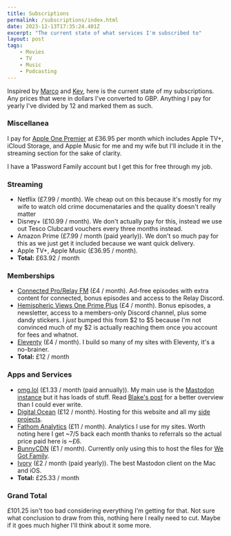 ```yaml
---
title: Subscriptions
permalink: /subscriptions/index.html
date: 2023-12-13T17:35:24.401Z
excerpt: "The current state of what services I'm subscribed to"
layout: post
tags:
    - Movies
    - TV
    - Music
    - Podcasting
---
```


Inspired by [Marco](https://mb.esamecar.net/2023/12/13/state-of-app.html) and [Kev](https://kevquirk.com/on-subscriptions), here is the current state of my subscriptions. Any prices that were in dollars I've converted to GBP. Anything I pay for yearly I've divided by 12 and marked them as such.

### Miscellanea

I pay for [Apple One Premier](https://www.apple.com/uk/apple-one/) at £36.95 per month which includes Apple TV+, iCloud Storage, and Apple Music for me and my wife but I'll include it in the streaming section for the sake of clarity.

I have a 1Password Family account but I get this for free through my job.

### Streaming

- Netflix (£7.99 / month). We cheap out on this because it's mostly for my wife to watch old crime documenataries and the quality doesn't really matter
- Disney+ (£10.99 / month). We don't actually pay for this, instead we use out Tesco Clubcard vouchers every three months instead.
- Amazon Prime (£7.99 / month (paid yearly)). We don't so much pay for this as we just get it included because we want quick delivery. 
- Apple TV+, Apple Music (£36.95 / month).
- **Total:** £63.92 / month

### Memberships

- [Connected Pro/Relay FM](getconnectedpro.co) (£4 / month). Ad-free episodes with extra content for connected, bonus episodes and access to the Relay Discord.
- [Hemispheric Views One Prime Plus](https://oneprimeplus.com/) (£4 / month). Bonus episodes, a newsletter, access to a members-only Discord channel, plus some dandy stickers. I _just_ bumped this from $2 to $5 because I'm not convinced much of my $2 is actually reaching them once you account for fees and whatnot.
- [Eleventy](https://www.11ty.dev) (£4 / month). I build so many of my sites with Eleventy, it's a no-brainer.
- **Total:** £12 / month

### Apps and Services

- [omg.lol](https://home.omg.lol/referred-by/robb) (£1.33 / month (paid annually)). My main use is the [Mastodon instance](https://social.lol) but it has loads of stuff. Read [Blake's post](https://blakewatson.com/journal/omg-lol-an-oasis-on-the-internet/) for a better overview than I could ever write. 
- [Digital Ocean](https://www.digitalocean.com/?refcode=8e1d8283bd20) (£12 / month). Hosting for this website and all my [side projects](https://rknight.me/projects).
- [Fathom Analytics](https://usefathom.com/ref/IXCLSF) (£11 / month). Analytics I use for my sites. Worth noting here I get ~$7/$5 back each month thanks to referrals so the actual price paid here is ~£6.
- [BunnyCDN](https://bunny.net/?ref=b2i4y24apu) (£1 / month). Currently only using this to host the files for [We Got Family](https://wegot.family/).
- [Ivory](https://tapbots.com/ivory/) (£2 / month (paid yearly)). The best Mastodon client on the Mac and iOS.
- **Total:** £25.33 / month


### Grand Total

£101.25 isn't too bad considering everything I'm getting for that. Not sure what conclusion to draw from this, nothing here I really need to cut. Maybe if it goes much higher I'll think about it some more.